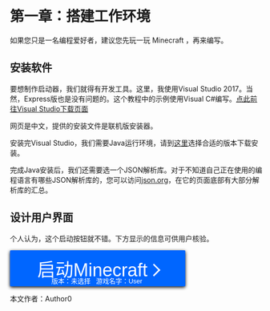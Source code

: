 # 第一章：搭建工作环境
如果您只是一名编程爱好者，建议您先玩一玩 Minecraft ，再来编写。

## 安装软件
要想制作启动器，我们就得有开发工具。这里，我使用Visual Studio 2017。当然，Express版也是没有问题的。这个教程中的示例使用Visual C#编写。[点此前往Visual Studio下载页面](http://www.visualstudio.com/zh-hans/downloads "访问Visual Studio官方网站以下载")

网页是中文，提供的安装文件是联机版安装器。

安装完Visual Studio，我们需要Java运行环境，请到[这里](https://java.com/zh_CN/download "访问Java官方网站以下载")选择合适的版本下载安装。

完成Java安装后，我们还需要选一个JSON解析库。对于不知道自己正在使用的编程语言有哪些JSON解析库的，您可以访问[json.org](https://www.json.org/json-zh.html)，在它的页面底部有大部分解析库的汇总。

## 设计用户界面
个人认为，这个启动按钮就不错。下方显示的信息可供用户核验。
<style>
.launchbtn {
  display: inline-block;
  border-radius: 2px;
  border: none;
  background-color: #0066ff;
  color: #FFFFFF;
  text-align: center;
  font-size: 36px;
  padding: 30px 3px 0px 0px;
  width: 350px;
  transition: all 0.3s;
  cursor: pointer;
  box-shadow: 0px 2px 6px #000000;
  line-height: 20px;
}
.launchbtn span{
  cursor: pointer;
  position: relative;
  right: 0;
  transition: 0.3s;
}
.launchbtn span:after{
  cursor: pointer;
  position: relative;
  content: '';
  left: 0;
  transition: 0.3s;
  display: inline-block;
  width: 15px;
  height: 15px;
  border-width: 3px 3px 0px 0px;
  border-style: solid;
  transform: rotate(45deg) translateY(-5px);
}
.launchbtn:hover{
  background-color: #00ccff;
  box-shadow: 0px 2px 10px #000000;
}
.launchbtn:hover span{
  right: 5px;
}
.launchbtn:hover span:after{
  left: 10px;
}
.launchbtn:active{
  background-color: #0055ff;
  box-shadow: 0px 2px 4px #000000;
  transform: scale(0.98);
}
</style>
<button class='launchbtn'><span>启动Minecraft</span><br><font size=2>版本：未选择&nbsp;&nbsp;&nbsp;游戏名字：User</font></button>

本文作者：Author0
